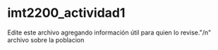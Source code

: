 # imt2200_actividad1
Edite este archivo agregando información útil para quien lo revise."/n"
archivo sobre la poblacion 


